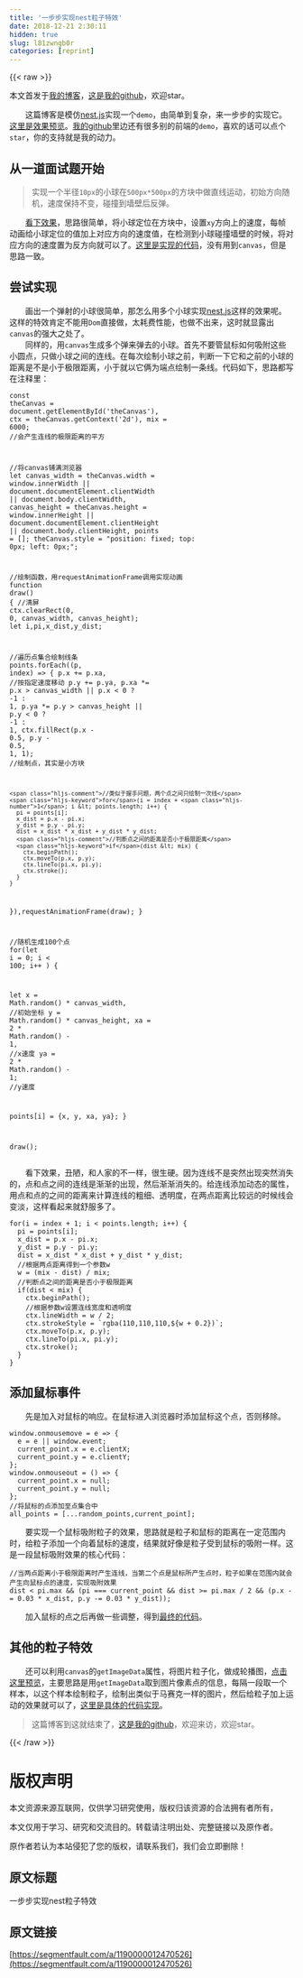 ```yaml
---
title: '一步步实现nest粒子特效' 
date: 2018-12-21 2:30:11
hidden: true
slug: l81zwngb0r
categories: [reprint]
---
```


{{< raw >}}

                    
<p>本文首发于<a href="https://kongchenglc.github.io" rel="nofollow noreferrer" target="_blank">我的博客</a>，<a href="https://github.com/kongchenglc" rel="nofollow noreferrer" target="_blank">这是我的github</a>，欢迎star。  </p>
<p>  这篇博客是模仿<a href="https://github.com/hustcc/canvas-nest.js" rel="nofollow noreferrer" target="_blank">nest.js</a>实现一个<code>demo</code>，由简单到复杂，来一步步的实现它。<a href="https://kongchenglc.github.io/Demo/nest/myNest.html" rel="nofollow noreferrer" target="_blank">这里是效果预览</a>。<a href="https://github.com/kongchenglc" rel="nofollow noreferrer" target="_blank">我的github</a>里边还有很多别的前端的<code>demo</code>，喜欢的话可以点个<code>star</code>，你的支持就是我的动力。</p>
<h2 id="articleHeader0">从一道面试题开始</h2>
<blockquote>实现一个半径<code>10px</code>的小球在<code>500px*500px</code>的方块中做直线运动，初始方向随机，速度保持不变，碰撞到墙壁后反弹。</blockquote>
<p>  <a href="https://kongchenglc.github.io/Demo/bouncing%20ball.html" rel="nofollow noreferrer" target="_blank">看下效果</a>，思路很简单，将小球定位在方块中，设置<code>xy</code>方向上的速度，每帧动画给小球定位的值加上对应方向的速度值，在检测到小球碰撞墙壁的时候，将对应方向的速度置为反方向就可以了。<a href="https://github.com/kongchenglc/Demo/blob/master/bouncing%20ball.html" rel="nofollow noreferrer" target="_blank">这里是实现的代码</a>，没有用到<code>canvas</code>，但是思路一致。</p>
<h2 id="articleHeader1">尝试实现</h2>
<p>  画出一个弹射的小球很简单，那怎么用多个小球实现<a href="https://kongchenglc.github.io/Demo/nest/myNest.html" rel="nofollow noreferrer" target="_blank">nest.js</a>这样的效果呢。这样的特效肯定不能用<code>Dom</code>直接做，太耗费性能，也做不出来，这时就显露出<code>canvas</code>的强大之处了。  <br>  同样的，用<code>canvas</code>生成多个弹来弹去的小球。首先不要管鼠标如何吸附这些小圆点，只做小球之间的连线。在每次绘制小球之前，判断一下它和之前的小球的距离是不是小于极限距离，小于就以它俩为端点绘制一条线。代码如下，思路都写在注释里：</p>
<div class="widget-codetool" style="display:none;">
      <div class="widget-codetool--inner">
      <span class="selectCode code-tool" data-toggle="tooltip" data-placement="top" title="" data-original-title="全选"></span>
      <span type="button" class="copyCode code-tool" data-toggle="tooltip" data-placement="top" data-clipboard-text="const theCanvas = document.getElementById('theCanvas'),
  ctx = theCanvas.getContext('2d'),
  mix = 6000;   //会产生连线的极限距离的平方

//将canvas铺满浏览器
let canvas_width = theCanvas.width = window.innerWidth || document.documentElement.clientWidth || document.body.clientWidth,
  canvas_height = theCanvas.height = window.innerHeight || document.documentElement.clientHeight || document.body.clientHeight,
  points = [];
theCanvas.style = &quot;position: fixed; top: 0px; left: 0px;&quot;;

//绘制函数，用requestAnimationFrame调用实现动画
function draw() {
  //清屏
  ctx.clearRect(0, 0, canvas_width, canvas_height);
  let i,pi,x_dist,y_dist;

  //遍历点集合绘制线条
  points.forEach((p, index) => {
    p.x += p.xa,        //按指定速度移动
    p.y += p.ya,
    p.xa *= p.x > canvas_width || p.x < 0 ? -1 : 1,
    p.ya *= p.y > canvas_height || p.y < 0 ? -1 : 1,
    ctx.fillRect(p.x - 0.5, p.y - 0.5, 1, 1);        //绘制点，其实是小方块

    //类似于握手问题，两个点之间只绘制一次线
    for(i = index + 1; i < points.length; i++) {
      pi = points[i];
      x_dist = p.x - pi.x;
      y_dist = p.y - pi.y;
      dist = x_dist * x_dist + y_dist * y_dist;
      //判断点之间的距离是否小于极限距离
      if(dist < mix) {
        ctx.beginPath();
        ctx.moveTo(p.x, p.y);
        ctx.lineTo(pi.x, pi.y);
        ctx.stroke();
      }
    }
  }),requestAnimationFrame(draw);
}

//随机生成100个点
for(let i = 0; i < 100; i++ ) {

  let    x = Math.random() * canvas_width,    //初始坐标
    y = Math.random() * canvas_height,
    xa = 2 * Math.random() - 1,            //x速度
    ya = 2 * Math.random() - 1;            //y速度

  points[i] = {x, y, xa, ya};
}

draw();" title="" data-original-title="复制"></span>
      <span type="button" class="saveToNote code-tool" data-toggle="tooltip" data-placement="top" title="" data-original-title="放进笔记"></span>
      </div>
      </div><pre class="javascript hljs"><code class="js"><span class="hljs-keyword">const</span> theCanvas = <span class="hljs-built_in">document</span>.getElementById(<span class="hljs-string">'theCanvas'</span>),
  ctx = theCanvas.getContext(<span class="hljs-string">'2d'</span>),
  mix = <span class="hljs-number">6000</span>;   <span class="hljs-comment">//会产生连线的极限距离的平方</span>

<span class="hljs-comment">//将canvas铺满浏览器</span>
<span class="hljs-keyword">let</span> canvas_width = theCanvas.width = <span class="hljs-built_in">window</span>.innerWidth || <span class="hljs-built_in">document</span>.documentElement.clientWidth || <span class="hljs-built_in">document</span>.body.clientWidth,
  canvas_height = theCanvas.height = <span class="hljs-built_in">window</span>.innerHeight || <span class="hljs-built_in">document</span>.documentElement.clientHeight || <span class="hljs-built_in">document</span>.body.clientHeight,
  points = [];
theCanvas.style = <span class="hljs-string">"position: fixed; top: 0px; left: 0px;"</span>;

<span class="hljs-comment">//绘制函数，用requestAnimationFrame调用实现动画</span>
<span class="hljs-function"><span class="hljs-keyword">function</span> <span class="hljs-title">draw</span>(<span class="hljs-params"></span>) </span>{
  <span class="hljs-comment">//清屏</span>
  ctx.clearRect(<span class="hljs-number">0</span>, <span class="hljs-number">0</span>, canvas_width, canvas_height);
  <span class="hljs-keyword">let</span> i,pi,x_dist,y_dist;

  <span class="hljs-comment">//遍历点集合绘制线条</span>
  points.forEach(<span class="hljs-function">(<span class="hljs-params">p, index</span>) =&gt;</span> {
    p.x += p.xa,        <span class="hljs-comment">//按指定速度移动</span>
    p.y += p.ya,
    p.xa *= p.x &gt; canvas_width || p.x &lt; <span class="hljs-number">0</span> ? <span class="hljs-number">-1</span> : <span class="hljs-number">1</span>,
    p.ya *= p.y &gt; canvas_height || p.y &lt; <span class="hljs-number">0</span> ? <span class="hljs-number">-1</span> : <span class="hljs-number">1</span>,
    ctx.fillRect(p.x - <span class="hljs-number">0.5</span>, p.y - <span class="hljs-number">0.5</span>, <span class="hljs-number">1</span>, <span class="hljs-number">1</span>);        <span class="hljs-comment">//绘制点，其实是小方块</span>

    <span class="hljs-comment">//类似于握手问题，两个点之间只绘制一次线</span>
    <span class="hljs-keyword">for</span>(i = index + <span class="hljs-number">1</span>; i &lt; points.length; i++) {
      pi = points[i];
      x_dist = p.x - pi.x;
      y_dist = p.y - pi.y;
      dist = x_dist * x_dist + y_dist * y_dist;
      <span class="hljs-comment">//判断点之间的距离是否小于极限距离</span>
      <span class="hljs-keyword">if</span>(dist &lt; mix) {
        ctx.beginPath();
        ctx.moveTo(p.x, p.y);
        ctx.lineTo(pi.x, pi.y);
        ctx.stroke();
      }
    }
  }),requestAnimationFrame(draw);
}

<span class="hljs-comment">//随机生成100个点</span>
<span class="hljs-keyword">for</span>(<span class="hljs-keyword">let</span> i = <span class="hljs-number">0</span>; i &lt; <span class="hljs-number">100</span>; i++ ) {

  <span class="hljs-keyword">let</span>    x = <span class="hljs-built_in">Math</span>.random() * canvas_width,    <span class="hljs-comment">//初始坐标</span>
    y = <span class="hljs-built_in">Math</span>.random() * canvas_height,
    xa = <span class="hljs-number">2</span> * <span class="hljs-built_in">Math</span>.random() - <span class="hljs-number">1</span>,            <span class="hljs-comment">//x速度</span>
    ya = <span class="hljs-number">2</span> * <span class="hljs-built_in">Math</span>.random() - <span class="hljs-number">1</span>;            <span class="hljs-comment">//y速度</span>

  points[i] = {x, y, xa, ya};
}

draw();</code></pre>
<p>  看下效果，丑陋，和人家的不一样，很生硬。因为连线不是突然出现突然消失的，点和点之间的连线是渐渐的出现，然后渐渐消失的。给连线添加动态的属性，用点和点的之间的距离来计算连线的粗细、透明度，在两点距离比较远的时候线会变淡，这样看起来就舒服多了。</p>
<div class="widget-codetool" style="display:none;">
      <div class="widget-codetool--inner">
      <span class="selectCode code-tool" data-toggle="tooltip" data-placement="top" title="" data-original-title="全选"></span>
      <span type="button" class="copyCode code-tool" data-toggle="tooltip" data-placement="top" data-clipboard-text="for(i = index + 1; i < points.length; i++) {
  pi = points[i];
  x_dist = p.x - pi.x;
  y_dist = p.y - pi.y;
  dist = x_dist * x_dist + y_dist * y_dist;
  //根据两点距离得到一个参数w
  w = (mix - dist) / mix;
  //判断点之间的距离是否小于极限距离
  if(dist < mix) {
    ctx.beginPath();
    //根据参数w设置连线宽度和透明度
    ctx.lineWidth = w / 2;
    ctx.strokeStyle = `rgba(110,110,110,${w + 0.2})`;
    ctx.moveTo(p.x, p.y);
    ctx.lineTo(pi.x, pi.y);
    ctx.stroke();
  }
}" title="" data-original-title="复制"></span>
      <span type="button" class="saveToNote code-tool" data-toggle="tooltip" data-placement="top" title="" data-original-title="放进笔记"></span>
      </div>
      </div><pre class="javascript hljs"><code class="js"><span class="hljs-keyword">for</span>(i = index + <span class="hljs-number">1</span>; i &lt; points.length; i++) {
  pi = points[i];
  x_dist = p.x - pi.x;
  y_dist = p.y - pi.y;
  dist = x_dist * x_dist + y_dist * y_dist;
  <span class="hljs-comment">//根据两点距离得到一个参数w</span>
  w = (mix - dist) / mix;
  <span class="hljs-comment">//判断点之间的距离是否小于极限距离</span>
  <span class="hljs-keyword">if</span>(dist &lt; mix) {
    ctx.beginPath();
    <span class="hljs-comment">//根据参数w设置连线宽度和透明度</span>
    ctx.lineWidth = w / <span class="hljs-number">2</span>;
    ctx.strokeStyle = <span class="hljs-string">`rgba(110,110,110,<span class="hljs-subst">${w + <span class="hljs-number">0.2</span>}</span>)`</span>;
    ctx.moveTo(p.x, p.y);
    ctx.lineTo(pi.x, pi.y);
    ctx.stroke();
  }
}</code></pre>
<h2 id="articleHeader2">添加鼠标事件</h2>
<p>  先是加入对鼠标的响应。在鼠标进入浏览器时添加鼠标这个点，否则移除。</p>
<div class="widget-codetool" style="display:none;">
      <div class="widget-codetool--inner">
      <span class="selectCode code-tool" data-toggle="tooltip" data-placement="top" title="" data-original-title="全选"></span>
      <span type="button" class="copyCode code-tool" data-toggle="tooltip" data-placement="top" data-clipboard-text="window.onmousemove = e => {
  e = e || window.event;
  current_point.x = e.clientX;
  current_point.y = e.clientY;
};
window.onmouseout = () => {
  current_point.x = null;
  current_point.y = null;
};
//将鼠标的点添加至点集合中
all_points = [...random_points,current_point];" title="" data-original-title="复制"></span>
      <span type="button" class="saveToNote code-tool" data-toggle="tooltip" data-placement="top" title="" data-original-title="放进笔记"></span>
      </div>
      </div><pre class="javascript hljs"><code class="js"><span class="hljs-built_in">window</span>.onmousemove = <span class="hljs-function"><span class="hljs-params">e</span> =&gt;</span> {
  e = e || <span class="hljs-built_in">window</span>.event;
  current_point.x = e.clientX;
  current_point.y = e.clientY;
};
<span class="hljs-built_in">window</span>.onmouseout = <span class="hljs-function"><span class="hljs-params">()</span> =&gt;</span> {
  current_point.x = <span class="hljs-literal">null</span>;
  current_point.y = <span class="hljs-literal">null</span>;
};
<span class="hljs-comment">//将鼠标的点添加至点集合中</span>
all_points = [...random_points,current_point];</code></pre>
<p>  要实现一个鼠标吸附粒子的效果，思路就是粒子和鼠标的距离在一定范围内时，给粒子添加一个向着鼠标的速度，结果就好像是粒子受到鼠标的吸附一样。这是一段鼠标吸附效果的核心代码：</p>
<div class="widget-codetool" style="display:none;">
      <div class="widget-codetool--inner">
      <span class="selectCode code-tool" data-toggle="tooltip" data-placement="top" title="" data-original-title="全选"></span>
      <span type="button" class="copyCode code-tool" data-toggle="tooltip" data-placement="top" data-clipboard-text="//当两点距离小于极限距离时产生连线，当第二个点是鼠标所产生点时，粒子如果在范围内就会产生向鼠标点的速度，实现吸附效果
dist < pi.max &amp;&amp; (pi === current_point &amp;&amp; dist >= pi.max / 2 &amp;&amp; (p.x -= 0.03 * x_dist, p.y -= 0.03 * y_dist));" title="" data-original-title="复制"></span>
      <span type="button" class="saveToNote code-tool" data-toggle="tooltip" data-placement="top" title="" data-original-title="放进笔记"></span>
      </div>
      </div><pre class="javascript hljs"><code class="js"><span class="hljs-comment">//当两点距离小于极限距离时产生连线，当第二个点是鼠标所产生点时，粒子如果在范围内就会产生向鼠标点的速度，实现吸附效果</span>
dist &lt; pi.max &amp;&amp; (pi === current_point &amp;&amp; dist &gt;= pi.max / <span class="hljs-number">2</span> &amp;&amp; (p.x -= <span class="hljs-number">0.03</span> * x_dist, p.y -= <span class="hljs-number">0.03</span> * y_dist));</code></pre>
<p>  加入鼠标的点之后再做一些调整，得到<a href="https://github.com/kongchenglc/Demo/blob/master/nest/myNest.html" rel="nofollow noreferrer" target="_blank">最终的代码</a>。</p>
<h2 id="articleHeader3">其他的粒子特效</h2>
<p>  还可以利用<code>canvas</code>的<code>getImageData</code>属性，将图片粒子化，做成轮播图，<a href="https://kongchenglc.github.io/Demo/particle/index.html" rel="nofollow noreferrer" target="_blank">点击这里预览</a>，主要思路是用<code>getImageData</code>取到图片像素点的信息，每隔一段取一个样本，以这个样本绘制粒子，绘制出类似于马赛克一样的图片，然后给粒子加上运动的效果就可以了，<a href="https://github.com/kongchenglc/Demo/blob/master/particle/index.html" rel="nofollow noreferrer" target="_blank">这里是具体的代码实现</a>。</p>
<blockquote>这篇博客到这就结束了，<a href="https://github.com/kongchenglc" rel="nofollow noreferrer" target="_blank">这是我的github</a>，欢迎来访，欢迎star。</blockquote>

                
{{< /raw >}}

# 版权声明
本文资源来源互联网，仅供学习研究使用，版权归该资源的合法拥有者所有，

本文仅用于学习、研究和交流目的。转载请注明出处、完整链接以及原作者。

原作者若认为本站侵犯了您的版权，请联系我们，我们会立即删除！

## 原文标题
一步步实现nest粒子特效

## 原文链接
[https://segmentfault.com/a/1190000012470526](https://segmentfault.com/a/1190000012470526)

